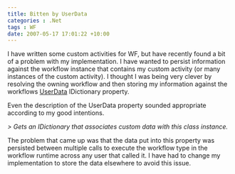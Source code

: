 ```yaml
---
title: Bitten by UserData
categories : .Net
tags : WF
date: 2007-05-17 17:01:22 +10:00
---
```


I have written some custom activities for WF, but have recently found a bit of a problem with my implementation. I have wanted to persist information against the workflow instance that contains my custom activity (or many instances of the custom activity). I thought I was being very clever by resolving the owning workflow and then storing my information against the workflows [UserData][0] IDictionary property.

Even the description of the UserData property sounded appropriate according to my good intentions.

_> Gets an IDictionary that associates custom data with this class instance._

The problem that came up was that the data put into this property was persisted between multiple calls to execute the workflow type in the workflow runtime across any user that called it. I have had to change my implementation to store the data elsewhere to avoid this issue.

[0]: http://msdn2.microsoft.com/en-us/library/system.workflow.componentmodel.dependencyobject.userdata
